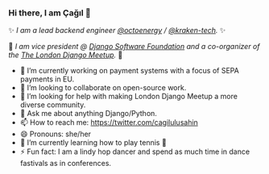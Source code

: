 ### Hi there, I am Çağıl 👋
<!-- <img src="" align="right" width=500 alt="">-->
✨ _I am a lead backend engineer <a href="https://github.com/octoenergy">@octoenergy</a> / <a href="https://github.com/kraken-tech">@kraken-tech</a>._ ✨

🦄 _I am vice president @ <a class="reference external" href="https://www.djangoproject.com/foundation/">Django Software Foundation</a> and a co-organizer of the <a class="reference external" href="https://www.djangolondon.com/">The London Django Meetup</a>._ 🦄

- 🔭 I’m currently working on payment systems with a focus of SEPA payments in EU.
- 👯 I’m looking to collaborate on open-source work.
- 🤔 I’m looking for help with making London Django Meetup a more diverse community.
- 💬 Ask me about anything Django/Python.
- 📫 How to reach me: https://twitter.com/cagilulusahin
- 😄 Pronouns: she/her
- 🌱 I’m currently learning how to play tennis 🎾
- ⚡ Fun fact: I am a lindy hop dancer and spend as much time in dance fastivals as in conferences.
